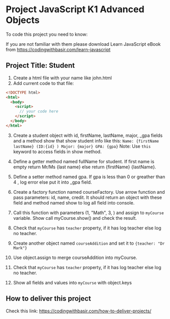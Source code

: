 # Project JavaScript K1 Advanced Objects

To code this project you need to know:

If you are not familiar with them please download Learn JavaScript eBook from https://codingwithbasir.com/learn-javascript

## Project Title: Student

1. Create a html file with your name like john.html
2. Add current code to that file:

```html
<!DOCTYPE html>
<html>
  <body>
    <script>
      // your code here
    </script>
  </body>
</html>
```

3. Create a student object with id, firstName, lastName, major, \_gpa fields and a method show that show student info like this:
   `Name: {firstName lastName} (ID:{id} ) Major: {major} GPA: {gpa}`
   Note: Use `this` keyword to access fields in show method.

4. Define a getter method named fullName for student. If first name is empty return Mr/Ms {last name} else return {firstName} {lastName}.

5. Define a setter method named gpa. If gpa is less than 0 or greather than 4 , log error else put it into \_gpa field.

6. Create a factory function named courseFactory. Use arrow function and pass parameters: id, name, credit. It should return an object with these field and method named show to log all field into console.

7. Call this function with parameters (1, "Math", 3, ) and assign to `myCourse` variable. Show call myCourse.show() and check the result.

8. Check that `myCourse` has `teacher` property, if it has log teacher else log no teacher.

9. Create another object named `courseAddition` and set it to `{teacher: "Dr Mark"}`

10. Use object.assign to merge courseAddition into myCourse.

11. Check that `myCourse` has `teacher` property, if it has log teacher else log no teacher.

12. Show all fields and values into `myCourse` with object.keys

## How to deliver this project

Check this link: https://codingwithbasir.com/how-to-deliver-projects/
